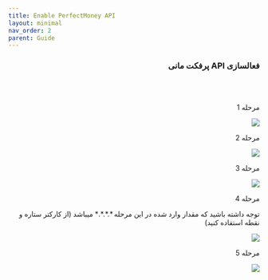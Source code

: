 ```yaml
---
title: Enable PerfectMoney API
layout: minimal
nav_order: 2
parent: Guide
---
```

<head>
    <meta charset="utf-8">
    <link rel="stylesheet" href="https://b3h1z.github.io/HidyBot-Docs/assets/css/style.css">
    <link rel="icon" href="https://b3h1z.github.io/HidyBot-Docs/favicon.ico" type="image/x-icon">
</head>
<div dir="rtl">

<h3>فعالسازی API پرفکت مانی</h3>
<br>
<br>
<p>مرحله 1</p>
<img src="https://b3h1z.github.io/HidyBot-Docs/assets/images/guide/perfectmoney_enable_api/PM-API-1.jpg" class="centered">
<br>
<p>مرحله 2</p>
<img src="https://b3h1z.github.io/HidyBot-Docs/assets/images/guide/perfectmoney_enable_api/PM-API-2.jpg" class="centered">
<br>
<p>مرحله 3</p>
<img src="https://b3h1z.github.io/HidyBot-Docs/assets/images/guide/perfectmoney_enable_api/PM-API-3.jpg" class="centered">
<br>
<p>مرحله 4</p>
<p>توجه داشته باشید که مقدار وارد شده در این مرحله *.*.*.* میباشد (از کارکتر ستاره و نقطه استفاده کنید)</p>
<img src="https://b3h1z.github.io/HidyBot-Docs/assets/images/guide/perfectmoney_enable_api/PM-API-4.png" class="centered">
<br>
<p>مرحله 5</p>
<img src="https://b3h1z.github.io/HidyBot-Docs/assets/images/guide/perfectmoney_enable_api/PM-API-5.png" class="centered">